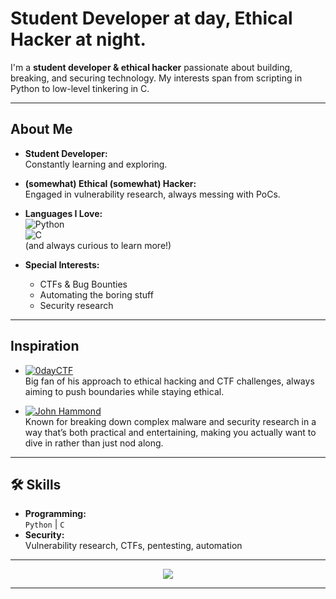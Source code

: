 #  Student Developer at day, Ethical Hacker at night.

I'm a **student developer & ethical hacker** passionate about building, breaking, and securing technology. My interests span from scripting in Python to low-level tinkering in C.

---

##  About Me

-  **Student Developer:**  
  Constantly learning and exploring.
-  **(somewhat) Ethical (somewhat) Hacker:**  
  Engaged in vulnerability research, always messing with PoCs.

-  **Languages I Love:**  
  ![Python](https://img.shields.io/badge/Python-3670A0?style=flat&logo=python&logoColor=yellow)  
  ![C](https://img.shields.io/badge/C-00599C?style=flat&logo=c&logoColor=white)  
  (and always curious to learn more!)

-  **Special Interests:**  
    - CTFs & Bug Bounties  
    - Automating the boring stuff  
    - Security research

---

##  Inspiration

- [![0dayCTF](https://img.shields.io/badge/0dayCTF-000000?style=flat&logo=github&logoColor=white)](https://github.com/0dayCTF)  
Big fan of his approach to ethical hacking and CTF challenges, always aiming to push boundaries while staying ethical.

- [![John Hammond](https://img.shields.io/badge/John%20Hammond-000000?style=flat&logo=github&logoColor=white)](https://github.com/JohnHammond)  
Known for breaking down complex malware and security research in a way that’s both practical and entertaining, making you actually want to dive in rather than just nod along.

---

## 🛠 Skills

- **Programming:**  
  `Python` | `C`
- **Security:**  
  Vulnerability research, CTFs, pentesting, automation

---

<div align="center">
  <img src="https://capsule-render.vercel.app/api?type=waving&color=0:4F8A8B,100:72C3DC&height=140&section=footer&text=Happy%20Hacking!&fontColor=ffffff&fontSize=32&animation=twinkling"/>
</div>

---
